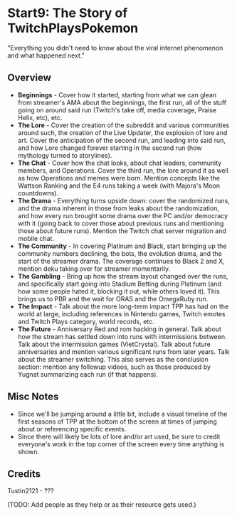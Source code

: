 Start9: The Story of TwitchPlaysPokemon
======
"Everything you didn't need to know about the viral internet phenomenon and what happened next."

## Overview
* **Beginnings** - Cover how it started, starting from what we can glean from streamer's AMA about the beginnings, the first run, all of the stuff going on around said run (Twitch's take off, media coverage, Praise Helix, etc), etc.
* **The Lore** - Cover the creation of the subreddit and various communities around such, the creation of the Live Updater, the explosion of lore and art. Cover the anticipation of the second run, and leading into said run, and how Lore changed forever starting in the second run (how mythology turned to storylines).
* **The Chat** - Cover how the chat looks, about chat leaders, community members, and Operations. Cover the third run, the lore around it as well as how Operations and memes were born. Mention concepts like the Wattson Ranking and the E4 runs taking a week (with Majora's Moon countdowns).
* **The Drama** - Everything turns upside down: cover the randomized runs, and the drama inherent in those from leaks about the randomization, and how every run brought some drama over the PC and/or democracy with it (going back to cover those about previous runs and mentioning those about future runs). Mention the Twitch chat server migration and mobile chat.
* **The Community** - In covering Platinum and Black, start bringing up the community numbers declining, the bots, the evolution drama, and the start of the streamer drama. The coverage continues to Black 2 and X, mention deku taking over for streamer momentarily.
* **The Gambling** - Bring up how the stream layout changed over the runs, and specifically start going into Stadium Betting during Platinum (and how some people hated it, blocking it out, while others loved it). This brings us to PBR and the wait for ORAS and the OmegaRuby run.
* **The Impact** - Talk about the more long-term impact TPP has had on the world at large, including references in Nintendo games, Twitch emotes and Twitch Plays category, world records, etc.
* **The Future** - Anniversary Red and rom hacking in general. Talk about how the stream has settled down into runs with intermissions between. Talk about the intermission games (VietCrystal). Talk about future anniversaries and mention various significant runs from later years. Talk about the streamer switching. This also serves as the conclusion section: mention any followup videos, such as those produced by Yugnat summarizing each run (if that happens).


## Misc Notes
- Since we'll be jumping around a little bit, include a visual timeline of the first seasons of TPP at the bottom of the screen at times of jumping about or referencing specific events.
- Since there will likely be lots of lore and/or art used, be sure to credit everyone's work in the top corner of the screen every time anything is shown.


## Credits
Tustin2121 - ???

(TODO: Add people as they help or as their resource gets used.)

